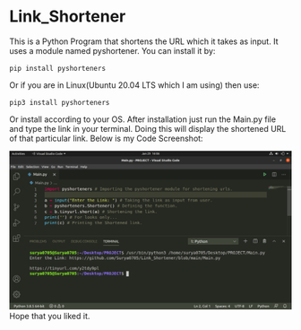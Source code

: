 # Link_Shortener
This is a Python Program that shortens the URL which it takes as input. It uses a module named pyshortener. You can install it by:
```
pip install pyshorteners
```
Or if you are in Linux(Ubuntu 20.04 LTS which I am using) then use:
```
pip3 install pyshorteners
```
Or install according to your OS. After installation just run the Main.py file and type the link in your terminal. Doing this will display the shortened URL of that particular link. Below is my Code Screenshot:

<img src="Code_Screenshot.png"><img>
Hope that you liked it.

